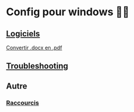 # Config pour windows 🐱‍👤

## [Logiciels](Logiciels/Readme.md)

[Convertir .docx en .pdf](Logiciels/Scripts/docxToPDF/Tuto.md)

## [Troubleshooting](Troubleshooting/Readme.md)

## Autre 

### [Raccourcis](Raccourcis.md)
